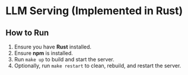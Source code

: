 # LLM Serving (Implemented in Rust)

## How to Run

1. Ensure you have **Rust** installed.
2. Ensure **npm** is installed.
3. Run `make up` to build and start the server.
4. Optionally, run `make restart` to clean, rebuild, and restart the server.
